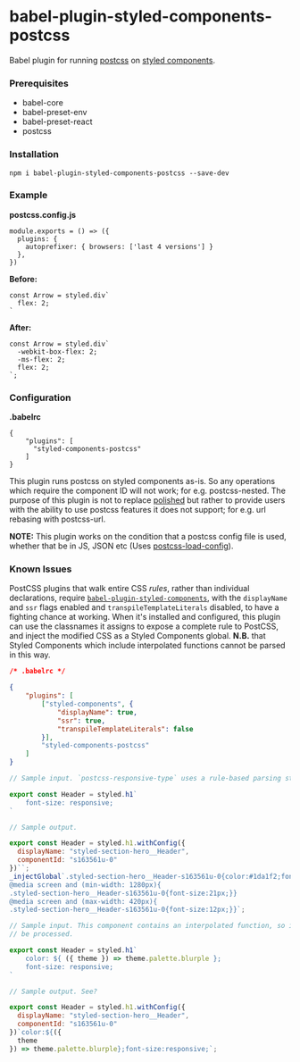 # babel-plugin-styled-components-postcss

Babel plugin for running [postcss](https://github.com/postcss/postcss) on [styled components](https://github.com/styled-components/styled-components).

### Prerequisites

* babel-core
* babel-preset-env
* babel-preset-react
* postcss

### Installation

```
npm i babel-plugin-styled-components-postcss --save-dev
```

### Example

**postcss.config.js**

```
module.exports = () => ({
  plugins: {
    autoprefixer: { browsers: ['last 4 versions'] }
  },
})
```

**Before:**

```
const Arrow = styled.div`
  flex: 2;
`
```

**After:**

```
const Arrow = styled.div`
  -webkit-box-flex: 2;
  -ms-flex: 2;
  flex: 2;
`;
```

### Configuration

**.babelrc**

```
{
    "plugins": [
      "styled-components-postcss"
    ]
}
```

This plugin runs postcss on styled components as-is. So any operations which require the component ID will not work; for e.g. postcss-nested.
The purpose of this plugin is not to replace [polished](https://github.com/styled-components/polished) but rather to provide users with the ability to use postcss features it does not support; for e.g. url rebasing with postcss-url.

**NOTE:** This plugin works on the condition that a postcss config file is used, whether that be in JS, JSON etc (Uses [postcss-load-config](https://github.com/michael-ciniawsky/postcss-load-config)).

### Known Issues
PostCSS plugins that walk entire CSS _rules_, rather than individual declarations, require [`babel-plugin-styled-components`](https://github.com/styled-components/babel-plugin-styled-components), with the `displayName` and `ssr` flags enabled and `transpileTemplateLiterals` disabled, to have a fighting chance at working. When it's installed and configured, this plugin can use the classnames it assigns to expose a complete rule to PostCSS, and inject the modified CSS as a Styled Components global. **N.B.** that Styled Components which include interpolated functions cannot be parsed in this way.

```json
/* .babelrc */

{
    "plugins": [
        ["styled-components", {
            "displayName": true,
            "ssr": true,
            "transpileTemplateLiterals": false
        }],
        "styled-components-postcss"
    ]
}
```

```js
// Sample input. `postcss-responsive-type` uses a rule-based parsing strategy.

export const Header = styled.h1`
    font-size: responsive;
`
```

```js
// Sample output.

export const Header = styled.h1.withConfig({
  displayName: "styled-section-hero__Header",
  componentId: "s163561u-0"
})``;
_injectGlobal`.styled-section-hero__Header-s163561u-0{color:#1da1f2;font-size:calc(12px + 9 * ((100vw - 420px) / 860));}
@media screen and (min-width: 1280px){
.styled-section-hero__Header-s163561u-0{font-size:21px;}}
@media screen and (max-width: 420px){
.styled-section-hero__Header-s163561u-0{font-size:12px;}}`;
```

```js
// Sample input. This component contains an interpolated function, so it won't
// be processed.

export const Header = styled.h1`
    color: ${ ({ theme }) => theme.palette.blurple };
    font-size: responsive;
`
```

```js
// Sample output. See?

export const Header = styled.h1.withConfig({
  displayName: "styled-section-hero__Header",
  componentId: "s163561u-0"
})`color:${({
  theme
}) => theme.palette.blurple};font-size:responsive;`;
```

